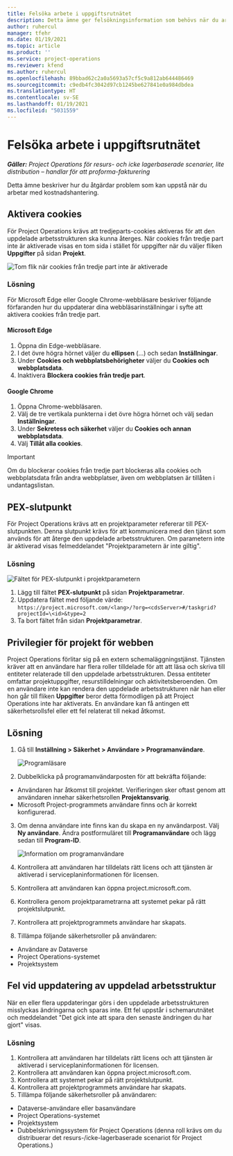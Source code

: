 ```yaml
---
title: Felsöka arbete i uppgiftsrutnätet
description: Detta ämne ger felsökningsinformation som behövs när du arbetar i uppgiftsrutnätet.
author: ruhercul
manager: tfehr
ms.date: 01/19/2021
ms.topic: article
ms.product: ''
ms.service: project-operations
ms.reviewer: kfend
ms.author: ruhercul
ms.openlocfilehash: 89bbad62c2a0a5693a57cf5c9a812ab644486469
ms.sourcegitcommit: c9edb4fc3042d97cb1245be627841e0a984dbdea
ms.translationtype: HT
ms.contentlocale: sv-SE
ms.lasthandoff: 01/19/2021
ms.locfileid: "5031559"
---
```

# <a name="troubleshoot-working-in-the-task-grid"></a>Felsöka arbete i uppgiftsrutnätet 

_**Gäller:** Project Operations för resurs- och icke lagerbaserade scenarier, lite distribution – handlar för att proforma-fakturering_

Detta ämne beskriver hur du åtgärdar problem som kan uppstå när du arbetar med kostnadshantering.

## <a name="enable-cookies"></a>Aktivera cookies

För Project Operations krävs att tredjeparts-cookies aktiveras för att den uppdelade arbetsstrukturen ska kunna återges. När cookies från tredje part inte är aktiverade visas en tom sida i stället för uppgifter när du väljer fliken **Uppgifter** på sidan **Projekt**.

![Tom flik när cookies från tredje part inte är aktiverade](media/blankschedule.png)


### <a name="workaround"></a>Lösning
För Microsoft Edge eller Google Chrome-webbläsare beskriver följande förfaranden hur du uppdaterar dina webbläsarinställningar i syfte att aktivera cookies från tredje part.

#### <a name="microsoft-edge"></a>Microsoft Edge

1. Öppna din Edge-webbläsare.
2. I det övre högra hörnet väljer du **ellipsen** (...) och sedan **Inställningar**.
3. Under **Cookies och webbplatsbehörigheter** väljer du **Cookies och webbplatsdata**.
4. Inaktivera **Blockera cookies från tredje part**.

#### <a name="google-chrome"></a>Google Chrome

1. Öppna Chrome-webbläsaren.
2. Välj de tre vertikala punkterna i det övre högra hörnet och välj sedan **Inställningar**.
3. Under **Sekretess och säkerhet** väljer du **Cookies och annan webbplatsdata**.
4. Välj **Tillåt alla cookies**.

> [!IMPORTANT]
> Om du blockerar cookies från tredje part blockeras alla cookies och webbplatsdata från andra webbplatser, även om webbplatsen är tillåten i undantagslistan.

## <a name="pex-endpoint"></a>PEX-slutpunkt

För Project Operations krävs att en projektparameter refererar till PEX-slutpunkten. Denna slutpunkt krävs för att kommunicera med den tjänst som används för att återge den uppdelade arbetsstrukturen. Om parametern inte är aktiverad visas felmeddelandet "Projektparametern är inte giltig". 

### <a name="workaround"></a>Lösning
 ![Fältet för PEX-slutpunkt i projektparametern](media/projectparameter.png)

1. Lägg till fältet **PEX-slutpunkt** på sidan **Projektparametrar**.
2. Uppdatera fältet med följande värde: `https://project.microsoft.com/<lang>/?org=<cdsServer>#/taskgrid?projectId=\<id>&type=2`
3. Ta bort fältet från sidan **Projektparametrar**.

## <a name="privileges-for-project-for-the-web"></a>Privilegier för projekt för webben

Project Operations förlitar sig på en extern schemaläggningstjänst. Tjänsten kräver att en användare har flera roller tilldelade för att att läsa och skriva till entiteter relaterade till den uppdelade arbetsstrukturen. Dessa entiteter omfattar projektuppgifter, resurstilldelningar och aktivitetsberoenden. Om en användare inte kan rendera den uppdelade arbetsstrukturen när han eller hon går till fliken **Uppgifter** beror detta förmodligen på att Project Operations inte har aktiverats. En användare kan få antingen ett säkerhetsrollsfel eller ett fel relaterat till nekad åtkomst.


## <a name="workaround"></a>Lösning

1. Gå till **Inställning > Säkerhet > Användare > Programanvändare**.  

   ![Programläsare](media/applicationuser.jpg)
   
2. Dubbelklicka på programanvändarposten för att bekräfta följande:

 - Användaren har åtkomst till projektet. Verifieringen sker oftast genom att användaren innehar säkerhetsrollen **Projektansvarig**.
 - Microsoft Project-programmets användare finns och är korrekt konfigurerad.
 
3. Om denna användare inte finns kan du skapa en ny användarpost. Välj **Ny användare**. Ändra postformuläret till **Programanvändare** och lägg sedan till **Program-ID**.

   ![Information om programanvändare](media/applicationuserdetails.jpg)

4. Kontrollera att användaren har tilldelats rätt licens och att tjänsten är aktiverad i serviceplaninformationen för licensen.
5. Kontrollera att användaren kan öppna project.microsoft.com.
6. Kontrollera genom projektparametrarna att systemet pekar på rätt projektslutpunkt.
7. Kontrollera att projektprogrammets användare har skapats.
8. Tillämpa följande säkerhetsroller på användaren:

  - Användare av Dataverse
  - Project Operations-systemet
  - Projektsystem

## <a name="error-when-updating-the-work-breakdown-structure"></a>Fel vid uppdatering av uppdelad arbetsstruktur

När en eller flera uppdateringar görs i den uppdelade arbetsstrukturen misslyckas ändringarna och sparas inte. Ett fel uppstår i schemarutnätet och meddelandet "Det gick inte att spara den senaste ändringen du har gjort" visas.

### <a name="workaround"></a>Lösning

1. Kontrollera att användaren har tilldelats rätt licens och att tjänsten är aktiverad i serviceplaninformationen för licensen.
2. Kontrollera att användaren kan öppna project.microsoft.com.
3. Kontrollera att systemet pekar på rätt projektslutpunkt.
4. Kontrollera att projektprogrammets användare har skapats.
5. Tillämpa följande säkerhetsroller på användaren:
  
  - Dataverse-användare eller basanvändare
  - Project Operations-systemet
  - Projektsystem
  - Dubbelskrivningssystem för Project Operations (denna roll krävs om du distribuerar det resurs-/icke-lagerbaserade scenariot för Project Operations.)
